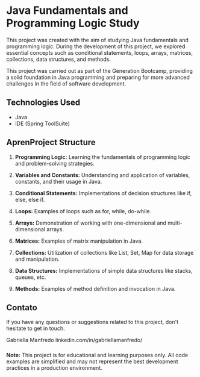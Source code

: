# Java Fundamentals and Programming Logic Study
This project was created with the aim of studying Java fundamentals and programming logic. During the development of this project, we explored essential concepts such as conditional statements, loops, arrays, matrices, collections, data structures, and methods.

This project was carried out as part of the Generation Bootcamp, providing a solid foundation in Java programming and preparing for more advanced challenges in the field of software development.


## Technologies Used
- Java
- IDE (Spring ToolSuite)


## AprenProject Structure

1. **Programming Logic:** Learning the fundamentals of programming logic and problem-solving strategies.

2. **Variables and Constants:** Understanding and application of variables, constants, and their usage in Java.

3. **Conditional Statements:** Implementations of decision structures like if, else, else if.

4. **Loops:** Examples of loops such as for, while, do-while.

5. **Arrays:** Demonstration of working with one-dimensional and multi-dimensional arrays.

6. **Matrices:** Examples of matrix manipulation in Java.

7. **Collections:** Utilization of collections like List, Set, Map for data storage and manipulation.

8. **Data Structures:** Implementations of simple data structures like stacks, queues, etc.

9. **Methods:** Examples of method definition and invocation in Java.


## Contato

If you have any questions or suggestions related to this project, don't hesitate to get in touch.

Gabriella Manfredo
linkedin.com/in/gabriellamanfredo/
###
**Note:** This project is for educational and learning purposes only. All code examples are simplified and may not represent the best development practices in a production environment.
